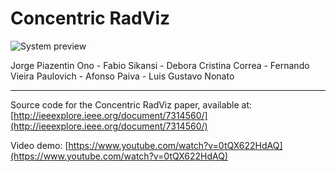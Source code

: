# Concentric RadViz

![System preview](https://raw.githubusercontent.com/jorgehpo/ConcentricRadviz/master/images/system.jpg)


Jorge Piazentin Ono - Fabio Sikansi - Debora Cristina Correa - Fernando Vieira Paulovich - Afonso Paiva - Luis Gustavo Nonato

---
Source code for the Concentric RadViz paper, available at: [http://ieeexplore.ieee.org/document/7314560/](http://ieeexplore.ieee.org/document/7314560/)

Video demo: [https://www.youtube.com/watch?v=0tQX622HdAQ](https://www.youtube.com/watch?v=0tQX622HdAQ)


